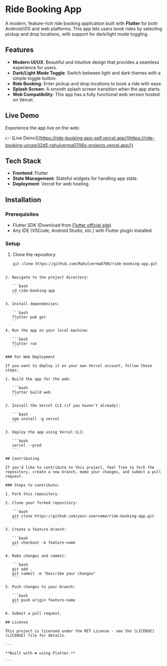 # Ride Booking App

A modern, feature-rich ride booking application built with **Flutter** for both Android/iOS and web platforms. This app lets users book rides by selecting pickup and drop locations, with support for dark/light mode toggling.

## Features

- **Modern UI/UX**: Beautiful and intuitive design that provides a seamless experience for users.
- **Dark/Light Mode Toggle**: Switch between light and dark themes with a simple toggle button.
- **Ride Booking**: Enter pickup and drop locations to book a ride with ease.
- **Splash Screen**: A smooth splash screen transition when the app starts.
- **Web Compatibility**: This app has a fully functional web version hosted on Vercel.

## Live Demo

Experience the app live on the web:

👉 [Live Demo][(https://ride-booking-app-self.vercel.app/](https://ride-booking-urcqw32d5-rahulverma0706s-projects.vercel.app/))

## Tech Stack

- **Frontend**: Flutter
- **State Management**: Stateful widgets for handling app state.
- **Deployment**: Vercel for web hosting.

## Installation

### Prerequisites

- Flutter SDK (Download from [Flutter official site](https://flutter.dev/docs/get-started/install)).
- Any IDE (VSCode, Android Studio, etc.) with Flutter plugin installed.

### Setup

1. Clone the repository:
   ```bash
   git clone https://github.com/Rahulverma0706/ride-booking-app.git
````

2. Navigate to the project directory:

   ```bash
   cd ride-booking-app
   ```

3. Install dependencies:

   ```bash
   flutter pub get
   ```

4. Run the app on your local machine:

   ```bash
   flutter run
   ```

### For Web Deployment

If you want to deploy it on your own Vercel account, follow these steps:

1. Build the app for the web:

   ```bash
   flutter build web
   ```

2. Install the Vercel CLI (if you haven't already):

   ```bash
   npm install -g vercel
   ```

3. Deploy the app using Vercel CLI:

   ```bash
   vercel --prod
   ```

## Contributing

If you'd like to contribute to this project, feel free to fork the repository, create a new branch, make your changes, and submit a pull request.

### Steps to contribute:

1. Fork this repository.

2. Clone your forked repository:

   ```bash
   git clone https://github.com/your-username/ride-booking-app.git
   ```

3. Create a feature branch:

   ```bash
   git checkout -b feature-name
   ```

4. Make changes and commit:

   ```bash
   git add .
   git commit -m "Describe your changes"
   ```

5. Push changes to your branch:

   ```bash
   git push origin feature-name
   ```

6. Submit a pull request.

## License

This project is licensed under the MIT License - see the [LICENSE](LICENSE) file for details.

---

**Built with ❤️ using Flutter.**

```


